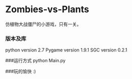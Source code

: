 Zombies-vs-Plants
=================
仿植物大战僵尸的小游戏，只有一关。

### 版本及库
python version 2.7
Pygame version 1.9.1
SGC version 0.2.1

###运行方式
python Main.py

###玩的愉快 :)